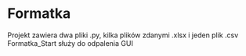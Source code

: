 # Formatka

Projekt zawiera dwa pliki .py, kilka plików zdanymi .xlsx i jeden plik .csv
Formatka_Start służy do odpalenia GUI
